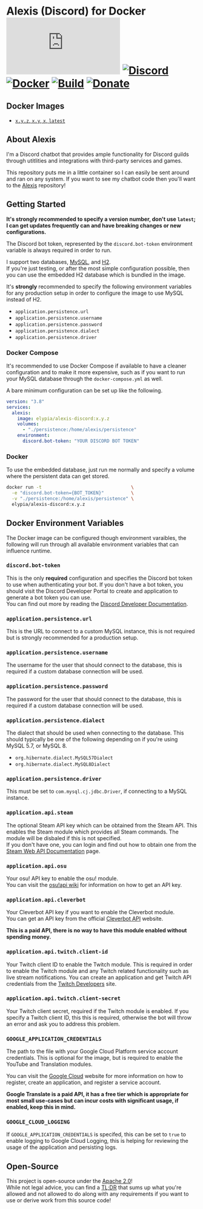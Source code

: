 # Alexis (Discord) for Docker [![Matrix]][matrix-community] [![Discord]][discord-guild] [![Docker]][docker-image] [![Build]][gitlab] [![Donate]][elypia-donate]
## Docker Images
* [`x.y.z`, `x.y`, `x`, `latest`][dockerfile]

## About Alexis
I'm a Discord chatbot that provides ample functionality for Discord guilds through
utitlities and integrations with third-party services and games.  

This repository puts me in a little container so I can easily be sent around and ran
on any system. If you want to see my chatbot code then you'll want to the [Alexis] repository!

## Getting Started
**It's strongly recommended to specify a version number, don't use `latest`; 
I can get updates frequently can and have breaking changes or new configurations.**

The Discord bot token, represented by the `discord.bot-token` environment variable is
always required in order to run.

I support two databases, [MySQL], and [H2].  
If you're just testing, or after the most simple configuration possible, then you can use
the embedded H2 database which is bundled in the image.

It's **strongly** recommended to specify the following environment variables for 
any production setup in order to configure the image to use MySQL instead of H2.
* `application.persistence.url`
* `application.persistence.username`
* `application.persistence.password`
* `application.persistence.dialect`
* `application.persistence.driver`

### Docker Compose
It's recommended to use Docker Compose if available to have a cleaner configuration
and to make it more expensive, such as if you want to run your MySQL database through 
the `docker-compose.yml` as well.

A bare minimum configuration can be set up like the following.

```yml
version: "3.8"
services:
  alexis:
    image: elypia/alexis-discord:x.y.z
    volumes:
      - "./persistence:/home/alexis/persistence"
    environment:
      discord.bot-token: "YOUR DISCORD BOT TOKEN"
```

### Docker
To use the embedded database, just run me normally and specify a volume where 
the persistent data can get stored.

```bash
docker run -t                                 \
  -e "discord.bot-token={BOT_TOKEN}"          \
  -v "./persistence:/home/alexis/persistence" \
  elypia/alexis-discord:x.y.z
```

## Docker Environment Variables
The Docker image can be configured though environment varaibles, the following will run through all available
environment variables that can influence runtime.

### `discord.bot-token`
This is the only **required** configuration and specifies the Discord bot token to use when
authenticating your bot. If you don't have a bot token, you should visit the Discord Developer Portal
to create and application to generate a bot token you can use.  
You can find out more by reading the [Discord Developer Documentation].

### `application.persistence.url`
This is the URL to connect to a custom MySQL instance, this is not required but is strongly recommended
for a production setup.

### `application.persistence.username`
The username for the user that should connect to the database, this is required if a custom
database connection will be used.

### `application.persistence.password`
The password for the user that should connect to the database, this is required if a
custom database connection will be used.

### `application.persistence.dialect`
The dialect that should be used when connecting to the database. This should typically be one of the following
depending on if you're using MySQL 5.7, or MySQL 8.
* `org.hibernate.dialect.MySQL57Dialect`
* `org.hibernate.dialect.MySQL8Dialect`

### `application.persistence.driver`
This must be set to `com.mysql.cj.jdbc.Driver`, if connecting to a MySQL instance.

### `application.api.steam`
The optional Steam API key which can be obtained from the Steam API. This enables the Steam module
which provides all Steam commands. The module will be disbaled if this is not specified.  
If you don't have one, you can login and find out how to obtain one from the [Steam Web API Documentation] page.

### `application.api.osu`
Your osu! API key to enable the osu! module.  
You can visit the [osu!api wiki] for information on how to get an API key.

### `application.api.cleverbot`
Your Cleverbot API key if you want to enable the Cleverbot module.  
You can get an API key from the official [Cleverbot API] website.

**This is a paid API, there is no way to have this module enabled without spending money.**

### `application.api.twitch.client-id`
Your Twitch client ID to enable the Twitch module. This is required in order to enable the Twitch module
and any Twitch related functionality such as live stream notifications.
You can create an application and get Twitch API credentials from the [Twitch Developers] site.

### `application.api.twitch.client-secret`
Your Twitch client secret, required if the Twitch module is enabled.
If you specify a Twitch client ID, this this is required, otherwise the bot will throw an error
and ask you to address this problem.

### `GOOGLE_APPLICATION_CREDENTIALS`
The path to the file with your Google Cloud Platform service account credentials.
This is optional for the image, but is required to enable the YouTube and Translation modules.

You can visit the [Google Cloud] website for more information on how to register, create an 
application, and register a service account.

**Google Translate is a paid API, it has a free tier which is appropriate for most small use-cases but can incur costs with significant usage, if enabled, keep this in mind.**

### `GOOGLE_CLOUD_LOGGING`
If `GOOGLE_APPLICATION_CREDENTIALS` is specifed, this can be set to `true` to enable logging to 
Google Cloud Logging, this is helping for reviewing the usage of the application and persisting logs.

## Open-Source
This project is open-source under the [Apache 2.0]!  
While not legal advice, you can find a [TL;DR] that sums up what
you're allowed and not allowed to do along with any requirements if you
want to use or derive work from this source code!  

[dockerfile]: https://gitlab.com/Elypia/docker-alexis-discord/blob/master/Dockerfile "Dockerfile for Alexis Build"

[matrix-community]: https://matrix.to/#/+elypia:matrix.org "Matrix Invite"
[discord-guild]: https://discordapp.com/invite/hprGMaM "Discord Invite"
[docker-image]: https://hub.docker.com/r/elypia/alexis-discord "Project on Docker"
[gitlab]: https://gitlab.com/Elypia/docker-alexis-discord/commits/master "Repository on GitLab"
[elypia-donate]: https://elypia.org/donate "Donate to Elypia"
[Alexis]: https://gitlab.com/Elypia/alexis "Alexis on GitLab"
[MySQL]: https://www.mysql.com/ "MySQL Website"
[H2]: http://h2database.com/html/main.html "H2 Website"
[Discord Developer Documentation]: https://discord.com/developers/docs/intro "Discord Developer Documentation"
[osu!api wiki]: https://github.com/ppy/osu-api/wiki "osu!api Wiki" 
[Steam Web API Documentation]: https://steamcommunity.com/dev "Steam Web API Documentation"
[Cleverbot API]: https://www.cleverbot.com/api/ "Cleverbot API"
[Twitch Developers]: https://dev.twitch.tv/ "Twitch Developers"
[Google Cloud]: https://cloud.google.com/ "Google Cloud"
[Apache 2.0]: https://www.apache.org/licenses/LICENSE-2.0 "Apache 2.0 License"
[TL;DR]: https://tldrlegal.com/license/apache-license-2.0-(apache-2.0) "TL;DR of Apache 2.0"

[Matrix]: https://img.shields.io/matrix/elypia:matrix.org?logo=matrix "Matrix Shield"
[Discord]: https://discordapp.com/api/guilds/184657525990359041/widget.png "Discord Shield"
[Docker]: https://img.shields.io/docker/pulls/elypia/alexis-discord?logo=docker "Docker Shield"
[Build]: https://gitlab.com/Elypia/docker-alexis-discord/badges/master/pipeline.svg "GitLab Build Shield"
[Donate]: https://img.shields.io/badge/elypia-donate-blueviolet "Donate Shield"

